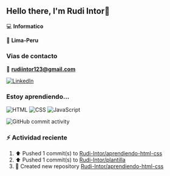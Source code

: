 ## Hello there, I'm Rudi Intor👋

:computer: **Informatico**

📍 **Lima-Peru**

### Vias de contacto

📧 **rudiintor123@gmail.com**

[![LinkedIn](https://img.shields.io/badge/LinkedIn-0077B5?style=for-the-badge&logo=linkedin&logoColor=white)](https://www.linkedin.com/in/rudiintor)

### Estoy aprendiendo...

![HTML](https://img.shields.io/badge/HTML-E34F26?style=for-the-badge&logo=html5&logoColor=white)
![CSS](https://img.shields.io/badge/CSS-1572B6?style=for-the-badge&logo=css3&logoColor=white)
![JavaScript](https://img.shields.io/badge/JavaScript-black?style=for-the-badge&logo=javascript&logoColor=yellow)

![GitHub commit activity](https://img.shields.io/github/commit-activity/w/Rudi-Intor/Rudi-Intor)


### :zap: Actividad reciente
<!--RECENT_ACTIVITY:start-->
1. ⬆️ Pushed 1 commit(s) to [Rudi-Intor/aprendiendo-html-css](https://github.com/Rudi-Intor/aprendiendo-html-css)<br>
2. ⬆️ Pushed 1 commit(s) to [Rudi-Intor/plantilla](https://github.com/Rudi-Intor/plantilla)<br>
3. 📔 Created new repository [Rudi-Intor/aprendiendo-html-css](https://github.com/Rudi-Intor/aprendiendo-html-css)<br>
<!--RECENT_ACTIVITY:end-->
<!--RECENT_ACTVITY:last_update-->
